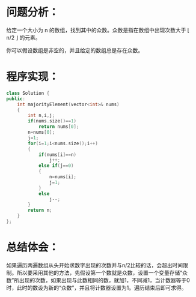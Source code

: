 # 问题分析：
给定一个大小为 n 的数组，找到其中的众数。众数是指在数组中出现次数大于 ⌊ n/2 ⌋ 的元素。

你可以假设数组是非空的，并且给定的数组总是存在众数。
# 程序实现：
```C++
class Solution {
public:
    int majorityElement(vector<int>& nums)
    {
        int n,i,j;
        if(nums.size()==1)
            return nums[0];
        n=nums[0];
        j=1;
        for(i=1;i<nums.size();i++)
        {
            if(nums[i]==n)
                j++;
            else if(j==0)
            {
                n=nums[i];
                j=1;
            }        
            else
                j--;
        }
        return n;
    }
};
```
# 总结体会：
如果遍历两遍数组从头开始求数字出现的次数并与n/2比较的话，会超出时间限制。所以要采用其他的方法，先假设第一个数就是众数，设置一个变量存储“众数”所出现的次数，如果出现与此数相同的数，就加1，不同减1，当计数器等于0时，此时的数设为新的“众数”，并且将计数器设置为1。遍历结束后即可求得。

